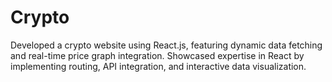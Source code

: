 # Crypto
Developed a crypto website using React.js, featuring dynamic data fetching and real-time price graph integration. Showcased expertise in React by implementing routing, API integration, and interactive data visualization.
